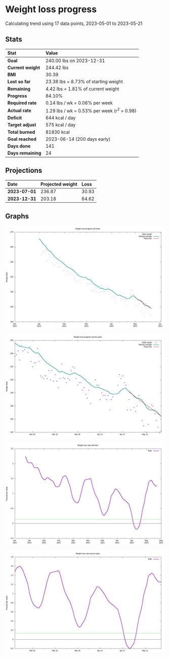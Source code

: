 # Weight loss progress

Calculating trend using 17 data points, 2023-05-01 to 2023-05-21

## Stats

Stat|Value
:-|:-
**Goal**|240.00 lbs on 2023-12-31
**Current weight**|244.42 lbs
**BMI**|30.39
**Lost so far**|23.38 lbs =  8.73% of starting weight
**Remaining**|4.42 lbs =  1.81% of current  weight
**Progress**|84.10%
**Required rate**|0.14 lbs / wk = 0.06% per week
**Actual rate**|1.29 lbs / wk = 0.53% per week  (r<sup>2</sup> = 0.98)
**Deficit**|644 kcal / day
**Target adjust**|575 kcal / day
**Total burned**|81830 kcal
**Goal reached**|2023-06-14 (200 days early)
**Days done**|141
**Days remaining**|24

## Projections

Date|Projected weight|Loss
:-|:-|:-
**2023-07-01**|236.87|30.93
**2023-12-31**|203.18|64.62

## Graphs

![](weight-graph-alltime.png)

![](weight-graph-recent.png)

![](rate-graph-alltime.png)

![](rate-graph-recent.png)

